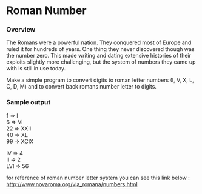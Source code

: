 # Roman Number

### Overview
The Romans were a powerful nation. They conquered most of Europe and ruled it for hundreds of years. One thing they never discovered though was the number zero. This made writing and dating extensive histories of their exploits slightly more challenging, but the system of numbers they came up with is still in use today.

Make a simple program to convert digits to roman letter numbers (I, V, X, L, C, D, M) and to convert back romans number letter to digits.

###  Sample output
1 => I  
6 => VI  
22 => XXII  
40 => XL  
99 => XCIX  

IV => 4   
II => 2   
LVI => 56   

for reference of roman number letter system you can see this link below :    
http://www.novaroma.org/via_romana/numbers.html